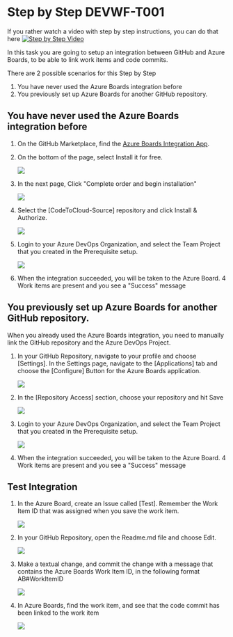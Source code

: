 # Step by Step DEVWF-T001

If you rather watch a video with step by step instructions, you can do that here
[![Step by Step Video](https://img.youtube.com/vi/vcXU7R1xb6s/0.jpg)](https://www.youtube.com/watch?v=vcXU7R1xb6s)

In this task you are going to setup an integration between GitHub and Azure Boards, to be able to link work items and code commits.

There are 2 possible scenarios for this Step by Step

1. You have never used the Azure Boards integration before
2. You previously set up Azure Boards for another GitHub repository.

## You have never used the Azure Boards integration before

1. On the GitHub Marketplace, find the [Azure Boards Integration App](https://github.com/marketplace/azure-boards). 
2. On the bottom of the page, select Install it for free.
   
   ![](https://raw.githubusercontent.com/himanshuahlawat31/collabwork-demo/main/Assets/newABIntegration.png)

3. In the next page, Click "Complete order and begin installation"

    ![](https://raw.githubusercontent.com/himanshuahlawat31/collabwork-demo/main/Assets/CompleteOrder.png)

4. Select the [CodeToCloud-Source] repository and click Install & Authorize.

    ![](https://raw.githubusercontent.com/himanshuahlawat31/collabwork-demo/main/Assets/ABSelectrepo.png)

5. Login to your Azure DevOps Organization, and select the Team Project that you created in the Prerequisite setup.

    ![](https://raw.githubusercontent.com/himanshuahlawat31/collabwork-demo/main/Assets/2020-10-05-11-24-19.png)

6. When the integration succeeded, you will be taken to the Azure Board. 4 Work items are present and you see a "Success" message

## You previously set up Azure Boards for another GitHub repository.

When you already used the Azure Boards integration, you need to manually link the GitHub repository and the Azure DevOps Project.

1. In your GitHub Repository, navigate to your profile and choose [Settings]. In the Settings page, navigate to the [Applications] tab and choose the [Configure] Button for the Azure Boards application.

    ![](https://raw.githubusercontent.com/himanshuahlawat31/collabwork-demo/main/Assets/2020-10-05-11-42-34.png)

2. In the [Repository Access] section, choose your repository and hit Save

    ![](https://raw.githubusercontent.com/himanshuahlawat31/collabwork-demo/main/Assets/2020-10-05-11-43-21.png)

3. Login to your Azure DevOps Organization, and select the Team Project that you created in the Prerequisite setup.

    ![](https://raw.githubusercontent.com/himanshuahlawat31/collabwork-demo/main/Assets/2020-10-05-11-24-19.png)

4. When the integration succeeded, you will be taken to the Azure Board. 4 Work items are present and you see a "Success" message

## Test Integration
1. In the Azure Board, create an Issue called [Test]. Remember the Work Item ID that was assigned when you save the work item.

    ![](https://raw.githubusercontent.com/himanshuahlawat31/collabwork-demo/main/Assets/2020-10-05-11-28-12.png)

2. In your GitHub Repository, open the Readme.md file and choose Edit.

    ![](https://raw.githubusercontent.com/himanshuahlawat31/collabwork-demo/main/Assets/2020-10-05-11-30-12.png)

3. Make a textual change, and commit the change with a message that contains the Azure Boards Work Item ID, in the following format AB#WorkItemID

    ![](https://raw.githubusercontent.com/himanshuahlawat31/collabwork-demo/main/Assets/2020-10-05-11-32-09.png)

4. In Azure Boards, find the work item, and see that the code commit has been linked to the work item

    ![](https://raw.githubusercontent.com/himanshuahlawat31/collabwork-demo/main/Assets/2020-10-05-11-33-26.png)
